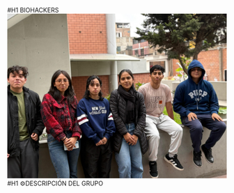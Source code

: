 #H1 BIOHACKERS
![fotogrupal](imagenes/475dc60c-4b9c-4588-8590-42f3f7b7c5ab.jfif)
#H1 ⚙DESCRIPCIÓN DEL GRUPO
